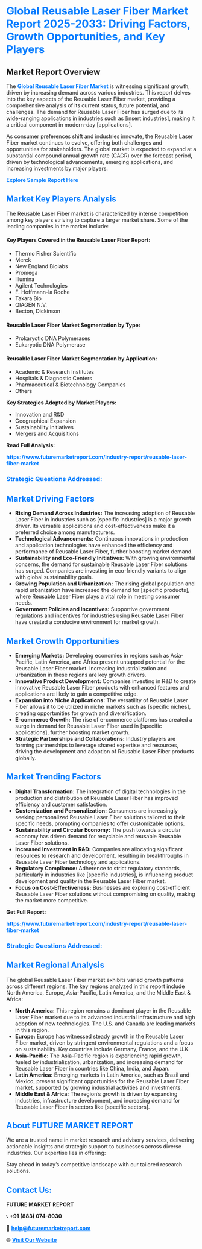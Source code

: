 <h1 style="color: #007BFF;">Global Reusable Laser Fiber Market Report 2025-2033: Driving Factors, Growth Opportunities, and Key Players</h1>

<section id="overview">
<h2>Market Report Overview</h2>
<p>The <a href="https://www.futuremarketreport.com/industry-report/reusable-laser-fiber-market" style="color: #007BFF; text-decoration: none;"><strong>Global Reusable Laser Fiber Market</strong></a> is witnessing significant growth, driven by increasing demand across various industries. This report delves into the key aspects of the Reusable Laser Fiber market, providing a comprehensive analysis of its current status, future potential, and challenges. The demand for Reusable Laser Fiber has surged due to its wide-ranging applications in industries such as [insert industries], making it a critical component in modern-day [applications].</p>
<p>As consumer preferences shift and industries innovate, the Reusable Laser Fiber market continues to evolve, offering both challenges and opportunities for stakeholders. The global market is expected to expand at a substantial compound annual growth rate (CAGR) over the forecast period, driven by technological advancements, emerging applications, and increasing investments by major players.</p>
</section>

<section id="overview">
<p><a href="https://www.futuremarketreport.com/request-sample/reportId=37081" style="color: #007BFF; text-decoration: none;"><strong>Explore Sample Report Here</strong></a></p>
</section>

<section id="key-players">
<h2 style="color: #007BFF;">Market Key Players Analysis</h2>
<p>The Reusable Laser Fiber market is characterized by intense competition among key players striving to capture a larger market share. Some of the leading companies in the market include:</p>
<h4>Key Players Covered in the Reusable Laser Fiber Report:</h4>
<ul><li>Thermo Fisher Scientific</li><li>Merck</li><li>New England Biolabs</li><li>Promega</li><li>Illumina</li><li>Agilent Technologies</li><li>F. Hoffmann-la Roche</li><li>Takara Bio</li><li>QIAGEN N.V.</li><li>Becton, Dickinson</li></ul>
<h4>Reusable Laser Fiber Market Segmentation by Type:</h4>
<ul><li>Prokaryotic DNA Polymerases</li><li>Eukaryotic DNA Polymerase</li></ul>

<h4>Reusable Laser Fiber Market Segmentation by Application:</h4>
<ul><li>Academic &amp; Research Institutes</li><li>Hospitals &amp; Diagnostic Centers</li><li>Pharmaceutical &amp; Biotechnology Companies</li><li>Others</li></ul>
<p><strong>Key Strategies Adopted by Market Players:</strong></p>
<ul>
<li>Innovation and R&D</li>
<li>Geographical Expansion</li>
<li>Sustainability Initiatives</li>
<li>Mergers and Acquisitions</li>
</ul>
</section>

<section>
<p><strong>Read Full Analysis: </strong></p><a href="https://www.futuremarketreport.com/industry-report/reusable-laser-fiber-market" style="color: #007BFF; text-decoration: none;"><strong>https://www.futuremarketreport.com/industry-report/reusable-laser-fiber-market</strong></a>
<h3 style="color: #007BFF;">Strategic Questions Addressed:</h3>
</section>

<section id="driving-factors">
<h2 style="color: #007BFF;">Market Driving Factors</h2>
<ul>
<li><strong>Rising Demand Across Industries:</strong> The increasing adoption of Reusable Laser Fiber in industries such as [specific industries] is a major growth driver. Its versatile applications and cost-effectiveness make it a preferred choice among manufacturers.</li>
<li><strong>Technological Advancements:</strong> Continuous innovations in production and application technologies have enhanced the efficiency and performance of Reusable Laser Fiber, further boosting market demand.</li>
<li><strong>Sustainability and Eco-Friendly Initiatives:</strong> With growing environmental concerns, the demand for sustainable Reusable Laser Fiber solutions has surged. Companies are investing in eco-friendly variants to align with global sustainability goals.</li>
<li><strong>Growing Population and Urbanization:</strong> The rising global population and rapid urbanization have increased the demand for [specific products], where Reusable Laser Fiber plays a vital role in meeting consumer needs.</li>
<li><strong>Government Policies and Incentives:</strong> Supportive government regulations and incentives for industries using Reusable Laser Fiber have created a conducive environment for market growth.</li>
</ul>
</section>

<section id="growth-opportunities">
<h2 style="color: #007BFF;">Market Growth Opportunities</h2>
<ul>
<li><strong>Emerging Markets:</strong> Developing economies in regions such as Asia-Pacific, Latin America, and Africa present untapped potential for the Reusable Laser Fiber market. Increasing industrialization and urbanization in these regions are key growth drivers.</li>
<li><strong>Innovative Product Development:</strong> Companies investing in R&D to create innovative Reusable Laser Fiber products with enhanced features and applications are likely to gain a competitive edge.</li>
<li><strong>Expansion into Niche Applications:</strong> The versatility of Reusable Laser Fiber allows it to be utilized in niche markets such as [specific niches], creating opportunities for growth and diversification.</li>
<li><strong>E-commerce Growth:</strong> The rise of e-commerce platforms has created a surge in demand for Reusable Laser Fiber used in [specific applications], further boosting market growth.</li>
<li><strong>Strategic Partnerships and Collaborations:</strong> Industry players are forming partnerships to leverage shared expertise and resources, driving the development and adoption of Reusable Laser Fiber products globally.</li>
</ul>
</section>

<section id="trending-factors">
<h2 style="color: #007BFF;">Market Trending Factors</h2>
<ul>
<li><strong>Digital Transformation:</strong> The integration of digital technologies in the production and distribution of Reusable Laser Fiber has improved efficiency and customer satisfaction.</li>
<li><strong>Customization and Personalization:</strong> Consumers are increasingly seeking personalized Reusable Laser Fiber solutions tailored to their specific needs, prompting companies to offer customizable options.</li>
<li><strong>Sustainability and Circular Economy:</strong> The push towards a circular economy has driven demand for recyclable and reusable Reusable Laser Fiber solutions.</li>
<li><strong>Increased Investment in R&D:</strong> Companies are allocating significant resources to research and development, resulting in breakthroughs in Reusable Laser Fiber technology and applications.</li>
<li><strong>Regulatory Compliance:</strong> Adherence to strict regulatory standards, particularly in industries like [specific industries], is influencing product development and quality in the Reusable Laser Fiber market.</li>
<li><strong>Focus on Cost-Effectiveness:</strong> Businesses are exploring cost-efficient Reusable Laser Fiber solutions without compromising on quality, making the market more competitive.</li>
</ul>
</section>

<section>
<p><strong>Get Full Report: </strong></p><a href="https://www.futuremarketreport.com/industry-report/reusable-laser-fiber-market" style="color: #007BFF; text-decoration: none;"><strong>https://www.futuremarketreport.com/industry-report/reusable-laser-fiber-market</strong></a>
<h3 style="color: #007BFF;">Strategic Questions Addressed:</h3>
</section>


<section id="regional-analysis">
<h2 style="color: #007BFF;">Market Regional Analysis</h2>
<p>The global Reusable Laser Fiber market exhibits varied growth patterns across different regions. The key regions analyzed in this report include North America, Europe, Asia-Pacific, Latin America, and the Middle East & Africa:</p>
<ul>
<li><strong>North America:</strong> This region remains a dominant player in the Reusable Laser Fiber market due to its advanced industrial infrastructure and high adoption of new technologies. The U.S. and Canada are leading markets in this region.</li>
<li><strong>Europe:</strong> Europe has witnessed steady growth in the Reusable Laser Fiber market, driven by stringent environmental regulations and a focus on sustainability. Key countries include Germany, France, and the U.K.</li>
<li><strong>Asia-Pacific:</strong> The Asia-Pacific region is experiencing rapid growth, fueled by industrialization, urbanization, and increasing demand for Reusable Laser Fiber in countries like China, India, and Japan.</li>
<li><strong>Latin America:</strong> Emerging markets in Latin America, such as Brazil and Mexico, present significant opportunities for the Reusable Laser Fiber market, supported by growing industrial activities and investments.</li>
<li><strong>Middle East & Africa:</strong> The region’s growth is driven by expanding industries, infrastructure development, and increasing demand for Reusable Laser Fiber in sectors like [specific sectors].</li>
</ul>
</section>

<footer>
<h2 style="color: #007BFF;">About FUTURE MARKET REPORT</h2>
<p>We are a trusted name in market research and advisory services, delivering actionable insights and strategic support to businesses across diverse industries. Our expertise lies in offering:</p>

<p>Stay ahead in today’s competitive landscape with our tailored research solutions.</p>

<h2 style="color: #007BFF;">Contact Us:</h2>
<p><strong>FUTURE MARKET REPORT</strong></p>
<p>📞 <strong>+91 (883) 074-8030</strong></p>
<p>📧 <strong><a href="mailto:help@futuremarketreport.com" style="color: #007BFF;">help@futuremarketreport.com</a></strong></p>
<p>🌐 <strong><a href="https://www.futuremarketreport.com/" style="color: #007BFF;">Visit Our Website</a></strong></p>
</footer>